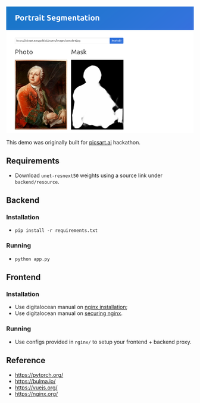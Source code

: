 ![Demo screenshot](docs/example.png "Demo screenshot")

This demo was originally built for [picsart.ai](https://www.picsart.ai/) hackathon.

## Requirements

* Download `unet-resnext50` weights using a source link under `backend/resource`.

## Backend

### Installation

* `pip install -r requirements.txt`

### Running

* `python app.py`

## Frontend

### Installation

* Use digitalocean manual on [nginx installation](https://www.digitalocean.com/community/tutorials/how-to-install-nginx-on-ubuntu-18-04-quickstart);
* Use digitalocean manual on [securing nginx](https://linuxize.com/post/secure-nginx-with-let-s-encrypt-on-ubuntu-18-04/).

### Running

* Use configs provided in `nginx/` to setup your frontend + backend proxy.

## Reference

* https://pytorch.org/
* https://bulma.io/
* https://vuejs.org/
* https://nginx.org/
